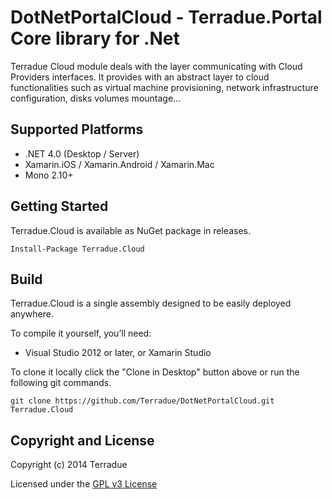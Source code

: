 # DotNetPortalCloud - Terradue.Portal Core library for .Net

Terradue Cloud module deals with the layer communicating with Cloud Providers interfaces. It provides with an abstract layer to cloud functionalities such as virtual machine provisioning, network infrastructure configuration, disks volumes mountage...

## Supported Platforms

* .NET 4.0 (Desktop / Server)
* Xamarin.iOS / Xamarin.Android / Xamarin.Mac
* Mono 2.10+

## Getting Started

Terradue.Cloud is available as NuGet package in releases.

```
Install-Package Terradue.Cloud
```

## Build

Terradue.Cloud is a single assembly designed to be easily deployed anywhere. 

To compile it yourself, you’ll need:

* Visual Studio 2012 or later, or Xamarin Studio

To clone it locally click the "Clone in Desktop" button above or run the 
following git commands.

```
git clone https://github.com/Terradue/DotNetPortalCloud.git Terradue.Cloud
```

## Copyright and License

Copyright (c) 2014 Terradue

Licensed under the [GPL v3 License](https://github.com/Terradue/DotNetPortalCloud/blob/master/LICENSE)

